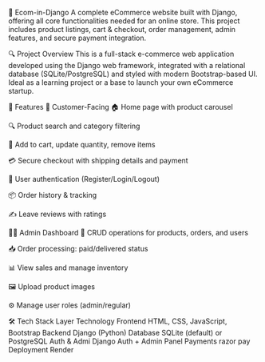 🛒 Ecom-in-Django
A complete eCommerce website built with Django, offering all core functionalities needed for an online store. This project includes product listings, cart & checkout, order management, admin features, and secure payment integration.

🔍 Project Overview
This is a full-stack e-commerce web application developed using the Django web framework, integrated with a relational database (SQLite/PostgreSQL) and styled with modern Bootstrap-based UI. Ideal as a learning project or a base to launch your own eCommerce startup.

🌟 Features
🧾 Customer-Facing
🏠 Home page with product carousel

🔍 Product search and category filtering

🛒 Add to cart, update quantity, remove items

💳 Secure checkout with shipping details and payment

🔐 User authentication (Register/Login/Logout)

📦 Order history & tracking

✍️ Leave reviews with ratings

🧑‍💼 Admin Dashboard
🔧 CRUD operations for products, orders, and users

📥 Order processing: paid/delivered status

📊 View sales and manage inventory

🖼 Upload product images

⚙️ Manage user roles (admin/regular)

🛠 Tech Stack
Layer	    Technology
Frontend	HTML, CSS, JavaScript, Bootstrap
Backend	    Django (Python)
Database	SQLite (default) or PostgreSQL
Auth & Admi
Django Auth + Admin Panel
Payments	razor pay 
Deployment	Render